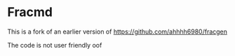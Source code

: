 # Fracmd

This is a fork of an earlier version of https://github.com/ahhhh6980/fracgen

The code is not user friendly oof
